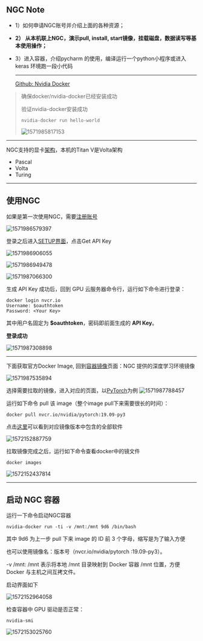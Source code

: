 ## NGC Note

* 1）如何申请NGC账号并介绍上面的各种资源；

* **2） 从本机联上NGC，演示pull, install, start镜像，挂载磁盘，数据读写等基本使用操作；** 

* 3）进入容器，介绍pycharm 的使用，编译运行一个python小程序或进入keras 环境跑一段小代码

  ---

  [Github: Nvidia Docker ](https://github.com/NVIDIA/nvidia-docker)

> 确保docker/nvidia-docker已经安装成功
>
> 验证nvidia-docker安装成功
>
> ```shell
> nvidia-docker run hello-world
> ```
>
> ![1571985817153](C:\Users\Church\AppData\Roaming\Typora\typora-user-images\1571985817153.png)

---





NGC支持的显卡[架构]( https://docs.nvidia.com/ngc/ngc-titan-setup-guide/index.html )，本机的Titan V是Volta架构

+ Pascal
+ Volta
+ Turing

---

## 使用NGC

如果是第一次使用NGC，需要[注册账号]( https://ngc.nvidia.com/signup ) 

![1571986579397](C:\Users\Church\AppData\Roaming\Typora\typora-user-images\1571986579397.png)

登录之后进入[SETUP界面]( https://ngc.nvidia.com/setup )，点击Get API Key

![1571986906055](C:\Users\Church\AppData\Roaming\Typora\typora-user-images\1571986906055.png)

![1571986949478](C:\Users\Church\AppData\Roaming\Typora\typora-user-images\1571986949478.png)

![1571987066300](C:\Users\Church\AppData\Roaming\Typora\typora-user-images\1571987066300.png)

 生成 API Key 成功后，回到 GPU 云服务器命令行，运行如下命令进行登录： 

```shell
docker login nvcr.io
Username: $oauthtoken
Password: <Your Key> 
```

 其中用户名固定为 **$oauthtoken**，密码即前面生成的 **API Key**。 

**登录成功**

![1571987308898](C:\Users\Church\AppData\Roaming\Typora\typora-user-images\1571987308898.png)

---

下面获取官方Docker Image, 回到[容器镜像]( https://ngc.nvidia.com/catalog/containers )页面：NGC 提供的深度学习环境镜像 

![1571987535894](C:\Users\Church\AppData\Roaming\Typora\typora-user-images\1571987535894.png)

选择需要拉取的镜像，进入对应的页面，以[PyTorch]( https://ngc.nvidia.com/catalog/containers/nvidia:pytorch )为例
![1571987788457](C:\Users\Church\AppData\Roaming\Typora\typora-user-images\1571987788457.png)

 运行如下命令 pull 该 image（整个image pull下来需要很长的时间）：

```shell
docker pull nvcr.io/nvidia/pytorch:19.09-py3
```

点击[这里]( https://docs.nvidia.com/deeplearning/frameworks/pytorch-release-notes/rel_19-09.html#rel_19-09 )可以看到对应镜像版本中包含的全部软件

![1572152887759](C:\Users\Church\AppData\Roaming\Typora\typora-user-images\1572152887759.png)

拉取镜像完成之后，运行如下命令查看docker中的镜文件

```shell
docker images
```

![1572152437814](C:\Users\Church\AppData\Roaming\Typora\typora-user-images\1572152437814.png)



---



## 启动 NGC 容器

运行一下命令启动NGC容器

```shell
nvidia-docker run -ti -v /mnt:/mnt 9d6 /bin/bash
```

 其中 9d6 为上一步 pull 下来 image 的 ID 前 3 个字母，缩写是为了输入方便

也可以使用镜像名：版本号（nvcr.io/nvidia/pytorch :19.09-py3）。

-v /mnt:  /mnt 表示将本地 /mnt 目录映射到 Docker 容器 /mnt 位置，方便 Docker 与主机之间互拷文件。 

启动界面如下

![1572152964058](C:\Users\Church\AppData\Roaming\Typora\typora-user-images\1572152964058.png)

 检查容器中 GPU 驱动是否正常： 

```shell
nvidia-smi
```

![1572153025760](C:\Users\Church\AppData\Roaming\Typora\typora-user-images\1572153025760.png)